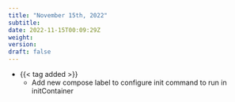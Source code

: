 ```yaml
---
title: "November 15th, 2022"
subtitle:
date: 2022-11-15T00:09:29Z
weight:
version:
draft: false
---
```


<!-- Available tags are: added, changed, deprecated, removed, fixed, performance, security -->
- {{< tag added >}}
    - Add new compose label to configure init command to run in initContainer
